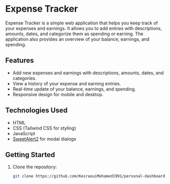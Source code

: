 # Expense Tracker

Expense Tracker is a simple web application that helps you keep track of your expenses and earnings. It allows you to add entries with descriptions, amounts, dates, and categorize them as spending or earning. The application also provides an overview of your balance, earnings, and spending.

## Features

- Add new expenses and earnings with descriptions, amounts, dates, and categories.
- View a history of your expense and earning entries.
- Real-time update of your balance, earnings, and spending.
- Responsive design for mobile and desktop.

## Technologies Used

- HTML
- CSS (Tailwind CSS for styling)
- JavaScript
- [SweetAlert2](https://sweetalert2.github.io/) for modal dialogs

## Getting Started

1. Clone the repository:
   ```bash
   git clone https://github.com/KesraouiMohamed1991/personal-dashboard-tracker.git
